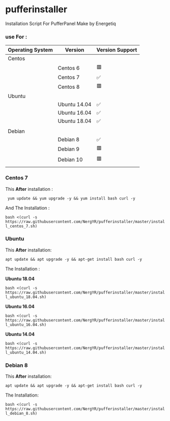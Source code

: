 # pufferinstaller
Installation Script For PufferPanel Make by Energetiq


### use For :


| Operating System       | Version             | Version Support    |
|------------------------|---------------------|--------------------|
|Centos                  |                     |                    |
|                        |Centos 6             |  :red_square:      |
|                        |Centos 7             |  :white_check_mark:|
|                        |Centos 8             |  :red_square:      |
|Ubuntu                  |                     |                    |
|                        |Ubuntu 14.04         |  :white_check_mark:|
|                        |Ubuntu 16.04         |  :white_check_mark:|
|                        |Ubuntu 18.04         |  :white_check_mark:|
|                        |                     |                    |
|Debian                  |                     |                    |
|                        |Debian 8             |  :white_check_mark:|
|                        |Debian 9             |  :red_square:      |
|                        |Debian 10            |  :red_square:      |
|                        |                     |                    |




### Centos 7

This **After** installation :

``` yum update && yum upgrade -y && yum install bash curl -y```

And The Installation :

``` bash <(curl -s https://raw.githubusercontent.com/NergYR/pufferinstaller/master/install_centos_7.sh) ```

### Ubuntu 

This **After** installation:

```apt update && apt upgrade -y && apt-get install bash curl -y```

The Installation :

**Ubuntu 18.04**

``` bash <(curl -s https://raw.githubusercontent.com/NergYR/pufferinstaller/master/install_ubuntu_18.04.sh) ```

**Ubuntu 16.04**

``` bash <(curl -s https://raw.githubusercontent.com/NergYR/pufferinstaller/master/install_ubuntu_16.04.sh) ```

**Ubuntu 14.04**

``` bash <(curl -s https://raw.githubusercontent.com/NergYR/pufferinstaller/master/install_ubuntu_14.04.sh) ```


### Debian 8

This **After** installation:

```apt update && apt upgrade -y && apt-get install bash curl -y```

The Installation:

``` bash <(curl -s https://raw.githubusercontent.com/NergYR/pufferinstaller/master/install_debian_8.sh) ```



